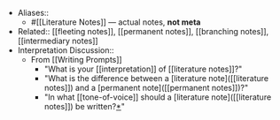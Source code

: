 - Aliases:: 
    - #[[Literature Notes]] — actual notes, **not meta**
- Related:: [[fleeting notes]], [[permanent notes]], [[branching notes]], [[intermediary notes]]
- Interpretation Discussion::
    - From [[Writing Prompts]]
        - "What is your [[interpretation]] of [[literature notes]]?"
        - "What is the difference between a [literature note]([[literature notes]]) and a [permanent note]([[permanent notes]])?"
        - "In what [[tone-of-voice]] should a [literature note]([[literature notes]]) be written?[*](((nwItsAHTd)))"

